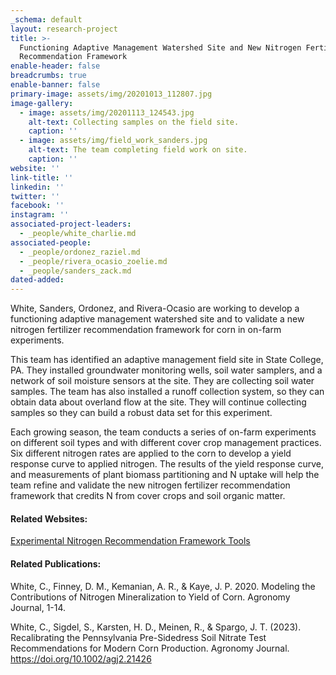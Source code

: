```yaml
---
_schema: default
layout: research-project
title: >-
  Functioning Adaptive Management Watershed Site and New Nitrogen Fertilizer
  Recommendation Framework
enable-header: false
breadcrumbs: true
enable-banner: false
primary-image: assets/img/20201013_112807.jpg
image-gallery:
  - image: assets/img/20201113_124543.jpg
    alt-text: Collecting samples on the field site.
    caption: ''
  - image: assets/img/field_work_sanders.jpg
    alt-text: The team completing field work on site.
    caption: ''
website: ''
link-title: ''
linkedin: ''
twitter: ''
facebook: ''
instagram: ''
associated-project-leaders:
  - _people/white_charlie.md
associated-people:
  - _people/ordonez_raziel.md
  - _people/rivera_ocasio_zoelie.md
  - _people/sanders_zack.md
dated-added:
---
```

White, Sanders, Ordonez, and Rivera-Ocasio are working to develop a functioning adaptive management watershed site and to validate a new nitrogen fertilizer recommendation framework for corn in on-farm experiments.

This team has identified an adaptive management field site in State College, PA. They installed groundwater monitoring wells, soil water samplers, and a network of soil moisture sensors at the site. They are collecting soil water samples. The team has also installed a runoff collection system, so they can obtain data about overland flow at the site. They will continue collecting samples so they can build a robust data set for this experiment.

Each growing season, the team conducts a series of on-farm experiments on different soil types and with different cover crop management practices. Six different nitrogen rates are applied to the corn to develop a yield response curve to applied nitrogen. The results of the yield response curve, and measurements of plant biomass partitioning and N uptake will help the team refine and validate the new nitrogen fertilizer recommendation framework that credits N from cover crops and soil organic matter.

#### Related Websites:

[Experimental Nitrogen Recommendation Framework Tools](https://extension.psu.edu/nitrogen-recommendations-for-corn)

#### Related Publications:

White, C., Finney, D. M., Kemanian, A. R., & Kaye, J. P. 2020. Modeling the Contributions of Nitrogen Mineralization to Yield of Corn. Agronomy Journal, 1-14.

White, C., Sigdel, S., Karsten, H. D., Meinen, R., & Spargo, J. T. (2023). Recalibrating the Pennsylvania Pre-Sidedress Soil Nitrate Test Recommendations for Modern Corn Production. Agronomy Journal. https://doi.org/10.1002/agj2.21426